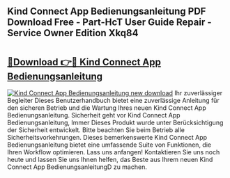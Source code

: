 ## Kind Connect App Bedienungsanleitung PDF Download Free - Part-HcT User Guide Repair - Service Owner Edition Xkq84

# <h2><a href="http://df4bo1.blite.top/?on=Kind+Connect+App+Bedienungsanleitung">🔗Download 👉🔴 Kind Connect App Bedienungsanleitung</a></h2>

[![Kind Connect App Bedienungsanleitung new download](https://i.imgur.com/lujVjoI.png)](http://df4bo1.blite.top/?on=Kind+Connect+App+Bedienungsanleitung)
Ihr zuverlässiger Begleiter Dieses Benutzerhandbuch bietet eine zuverlässige Anleitung für den sicheren Betrieb und die Wartung Ihres neuen Kind Connect App Bedienungsanleitung. Sicherheit geht vor Kind Connect App Bedienungsanleitung, Immer Dieses Produkt wurde unter Berücksichtigung der Sicherheit entwickelt. Bitte beachten Sie beim Betrieb alle Sicherheitsvorkehrungen. Dieses bemerkenswerte Kind Connect App Bedienungsanleitung bietet eine umfassende Suite von Funktionen, die Ihren Workflow optimieren. Lass uns anfangen! Kontaktieren Sie uns noch heute und lassen Sie uns Ihnen helfen, das Beste aus Ihrem neuen Kind Connect App BedienungsanleitungD zu machen.
